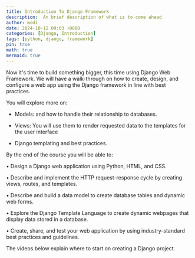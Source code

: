 ```yaml
---
title: Introduction To Django Framework
description:  An brief description of what is to come ahead
author: modi
date: 2024-10-12 09:03 +0800
categories: [Django, Introduction]
tags: [python, django, framework]
pin: true
math: true
mermaid: true
---
```


Now it's time to build something bigger, this time using Django Web Framework. We will have a walk-through on how to create, design, and configure a web app using the Django framework in line with best practices. 




You will explore more on: 

- Models: and how to handle their relationship to databases. 

- Views: You will use them to render requested data to the templates for the user interface

- Django templating and best practices.




B​y the end of the course you will be able to:




• Design a Django web application using Python, HTML, and CSS.

• Describe and implement the HTTP request-response cycle by creating views, routes, and templates.

• Describe and build a data model to create database tables and dynamic web forms.

• Explore the Django Template Language to create dynamic webpages that display data stored in a database.

• Create, share, and test your web application by using industry-standard best practices and guidelines.







The videos below explain where to start on creating a Django project.